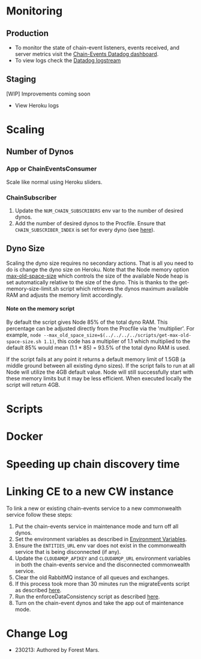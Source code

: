 # Monitoring

## Production
- To monitor the state of chain-event listeners, events received, and server metrics visit the [Chain-Events Datadog dashboard][1].
- To view logs check the [Datadog logstream][5]
## Staging
[WIP] Improvements coming soon
- View Heroku logs

# Scaling

## Number of Dynos

### App or ChainEventsConsumer

Scale like normal using Heroku sliders.

### ChainSubscriber

1. Update the `NUM_CHAIN_SUBSCRIBERS` env var to the number of desired dynos.
2. Add the number of desired dynos to the Procfile. Ensure that `CHAIN_SUBSCRIBER_INDEX` is set for every dyno (see [here][7]).

## Dyno Size

Scaling the dyno size requires no secondary actions. That is all you need to do is change the dyno size on Heroku. Note that the Node memory option [max-old-space-size][6] which controls the size of the available Node heap is set automatically relative to the size of the dyno. This is thanks to the get-memory-size-limit.sh script which retrieves the dynos maximum available RAM and adjusts the memory limit accordingly.

#### Note on the memory script

By default the script gives Node 85% of the total dyno RAM. This percentage can be adjusted directly from the Procfile via the 'multiplier'. For example,
`node --max_old_space_size=$(../../../../scripts/get-max-old-space-size.sh 1.1)`, this code has a multiplier of 1.1 which multiplied to the default 85% would mean (1.1 * 85) = 93.5% of the total dyno RAM is used.

If the script fails at any point it returns a default memory limit of 1.5GB (a middle ground between all existing dyno sizes). If the script fails to run at all Node will utilize the 4GB default value. Node will still successfully start with these memory limits but it may be less efficient. When executed locally the script will return 4GB.

# Scripts

# Docker

# Speeding up chain discovery time

# Linking CE to a new CW instance
To link a new or existing chain-events service to a new commonwealth service follow these steps:
1. Put the chain-events service in maintenance mode and turn off all dynos.
2. Set the environment variables as described in [Environment Variables][2].
3. Ensure the `ENTITIES_URL` env var does not exist in the commonwealth service that is being disconnected (if any).
4. Update the `CLOUDAMQP_APIKEY` and `CLOUDAMQP_URL` environment variables in both the chain-events service and the disconnected commonwealth service.
5. Clear the old RabbitMQ instance of all queues and exchanges.
6. If this process took more than 30 minutes run the migrateEvents script as described [here][3].
7. Run the enforceDataConsistency script as described [here][4].
8. Turn on the chain-event dynos and take the app out of maintenance mode.

[1]: https://us5.datadoghq.com/dashboard/yjx-n4h-z6a/chain-events?
[2]: https://github.com/hicommonwealth/commonwealth/wiki/Chain-Events%20Environment%20Variables
[3]: https://github.com/hicommonwealth/commonwealth/wiki/Chain-Events%20Overview#migrating-eventsentities
[4]: https://github.com/hicommonwealth/commonwealth/wiki/Chain-Events-Overview#enforcing-chain-event-data-consistency
[5]: https://us5.datadoghq.com/logs?query=-service%3A%28cmn_staging%20OR%20cmn_prod%20OR%20commonbot-ui%20OR%20commonbot%20OR%20commonbot-ui-staging%29&cols=host%2Cservice&index=%2A&messageDisplay=inline&stream_sort=time%2Cdesc&viz=stream&from_ts=1674383847840&to_ts=1674384747840&live=true
[6]: https://nodejs.org/api/cli.html#--max-old-space-sizesize-in-megabytes
[7]: https://github.com/hicommonwealth/commonwealth/wiki/Chain-Events-Environment-Variables#heroku

# Change Log

- 230213: Authored by Forest Mars.